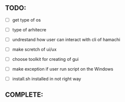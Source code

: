 ## TODO:
- [ ] get type of os
- [ ] type of arhitecre

- [ ] undrestand how user can interact with cli of hamachi
- [ ] make scretch of ui/ux
- [ ] choose toolkit for creating of gui
- [ ] make exception if user run script on the Windows
- [ ] install.sh installed in not right way

## COMPLETE:
